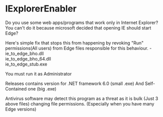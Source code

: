 # IExplorerEnabler
Do you use some web apps/programs that work only in Internet Explorer?
You can't do it because microsoft decided that opening IE should start Edge? 

Here's simple fix that stops this from happening by revoking "Run" permissions(All users) from Edge files
responsible for this behaviour. - <br>
ie_to_edge_bho.dll<br>
ie_to_edge_bho_64.dll<br>
ie_to_edge_stub.exe<br>

You must run it as Administrator

Releases contains version for .NET framework 6.0 (small .exe)
And Self-Contained one (big .exe)

Antivirus software may detect this program as a threat as it is bulk (Just 3 above files) changing file permissions.
(Especially when you have many Edge versions)
